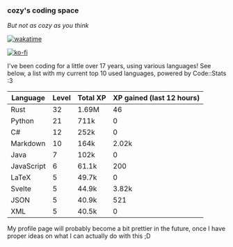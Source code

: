 ### cozy's coding space
*But not as cozy as you think*

[![wakatime](https://wakatime.com/badge/user/c0ba07bb-3421-41be-bd1a-d611e670f250.svg)](https://wakatime.com/@c0ba07bb-3421-41be-bd1a-d611e670f250)

[![ko-fi](https://ko-fi.com/img/githubbutton_sm.svg)](https://ko-fi.com/J3J75ITL4)

I've been coding for a little over 17 years, using various languages! See below, a list with my current top 10 used languages, powered by Code::Stats :3
    
| Language | Level | Total XP | XP gained (last 12 hours) |
| --- | --- | --- | --- |
| Rust | 32 | 1.69M | 46 |
| Python | 21 | 711k | 0 |
| C# | 12 | 252k | 0 |
| Markdown | 10 | 164k | 2.02k |
| Java | 7 | 102k | 0 |
| JavaScript | 6 | 61.1k | 200 |
| LaTeX | 5 | 49.7k | 0 |
| Svelte | 5 | 44.9k | 3.82k |
| JSON | 5 | 40.9k | 521 |
| XML | 5 | 40.5k | 0 |
    
My profile page will probably become a bit prettier in the future, once I have proper ideas on what I can actually do with this ;D